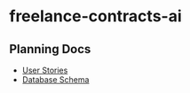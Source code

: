 # freelance-contracts-ai

## Planning Docs
- [User Stories](./USER_STORIES.md)
- [Database Schema](./SCHEMA.md)
